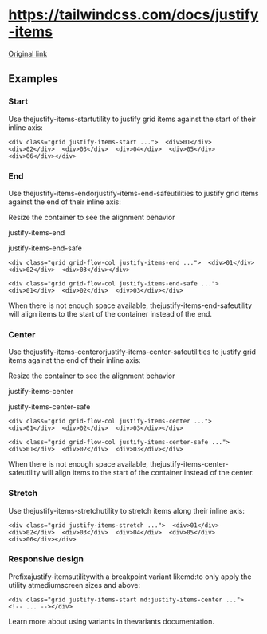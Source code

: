 # https://tailwindcss.com/docs/justify-items

[Original link](https://tailwindcss.com/docs/justify-items)

## Examples

### Start

Use thejustify-items-startutility to justify grid items against the start of their inline axis:

```
<div class="grid justify-items-start ...">  <div>01</div>  <div>02</div>  <div>03</div>  <div>04</div>  <div>05</div>  <div>06</div></div>
```

### End

Use thejustify-items-endorjustify-items-end-safeutilities to justify grid items against the end of their inline axis:

Resize the container to see the alignment behavior

justify-items-end

justify-items-end-safe

```
<div class="grid grid-flow-col justify-items-end ...">  <div>01</div>  <div>02</div>  <div>03</div></div>
```

```
<div class="grid grid-flow-col justify-items-end-safe ...">  <div>01</div>  <div>02</div>  <div>03</div></div>
```

When there is not enough space available, thejustify-items-end-safeutility will align items to the start of the container instead of the end.

### Center

Use thejustify-items-centerorjustify-items-center-safeutilities to justify grid items against the end of their inline axis:

Resize the container to see the alignment behavior

justify-items-center

justify-items-center-safe

```
<div class="grid grid-flow-col justify-items-center ...">  <div>01</div>  <div>02</div>  <div>03</div></div>
```

```
<div class="grid grid-flow-col justify-items-center-safe ...">  <div>01</div>  <div>02</div>  <div>03</div></div>
```

When there is not enough space available, thejustify-items-center-safeutility will align items to the start of the container instead of the center.

### Stretch

Use thejustify-items-stretchutility to stretch items along their inline axis:

```
<div class="grid justify-items-stretch ...">  <div>01</div>  <div>02</div>  <div>03</div>  <div>04</div>  <div>05</div>  <div>06</div></div>
```

### Responsive design

Prefixajustify-itemsutilitywith a breakpoint variant likemd:to only apply the utility atmediumscreen sizes and above:

```
<div class="grid justify-items-start md:justify-items-center ...">  <!-- ... --></div>
```

Learn more about using variants in thevariants documentation.
